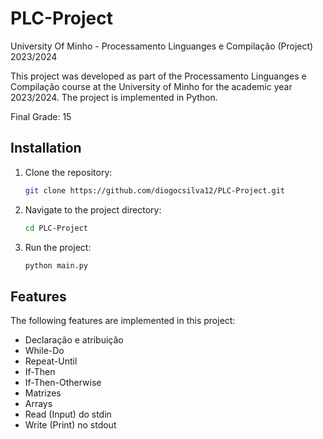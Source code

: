 # PLC-Project

University Of Minho - Processamento Linguanges e Compilação (Project) 2023/2024

This project was developed as part of the Processamento Linguanges e Compilação course at the University of Minho for the academic year 2023/2024. The project is implemented in Python.

Final Grade: 15

## Installation

1. Clone the repository:
    ```sh
    git clone https://github.com/diogocsilva12/PLC-Project.git
    ```
2. Navigate to the project directory:
    ```sh
    cd PLC-Project
    ```
3. Run the project:
    ```sh
    python main.py
    ```

## Features

The following features are implemented in this project:
- Declaração e atribuição
- While-Do
- Repeat-Until
- If-Then
- If-Then-Otherwise
- Matrizes
- Arrays
- Read (Input) do stdin
- Write (Print) no stdout
